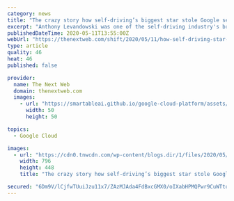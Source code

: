 ```yaml
---
category: news
title: "The crazy story how self-driving’s biggest star stole Google secrets, joined Uber, and became bankrupt"
excerpt: "Anthony Levandowski was one of the self-driving industry's brightest and most influential minds. But his passion for progress ultimately led him off track."
publishedDateTime: 2020-05-11T13:55:00Z
webUrl: "https://thenextweb.com/shift/2020/05/11/how-self-driving-star-levandowski-stole-google-secrets-joined-uber-became-bankrupt/"
type: article
quality: 46
heat: 46
published: false

provider:
  name: The Next Web
  domain: thenextweb.com
  images:
    - url: "https://smartableai.github.io/google-cloud-platform/assets/images/organizations/thenextweb.com-50x50.jpg"
      width: 50
      height: 50

topics:
  - Google Cloud

images:
  - url: "https://cdn0.tnwcdn.com/wp-content/blogs.dir/1/files/2020/05/levandowski-uber-google-self-driving-car-autonomous-waymo-otto-pronto-technology-future-796x448.jpg"
    width: 796
    height: 448
    title: "The crazy story how self-driving’s biggest star stole Google secrets, joined Uber, and became bankrupt"

secured: "6Dm9V/lCjfwTUuiJzu11x7/ZAzMJAda4FdBxcGMX0/oIXabHPMQPwr9CuWTtonf4yvWE4gZ+S8z8hnqeL/A4nEMrvUkGQiEt07jkrVJYL1A3o7m+yCrekOYbZtgiJn4jpAgywQwwFAy8GlbeNRKy0SeZ2PP2QIvL3CJsKh4y1dQuEowx/G3slcAE20c+EeJOuvMH7+FDd2ATZmWhrGiqaVa7BWTcbQgaWN6QEySxSZgp73BB2IUEhqxu2AWma131PM1QkRcIdmsvB6jPVPBFTVmc+mvDTI2C+oqYbJ4VIlAgDl2Ha6ZR5yAVM6OIydWi;4hsk/hzgGw2H/CT92pptOQ=="
---
```


